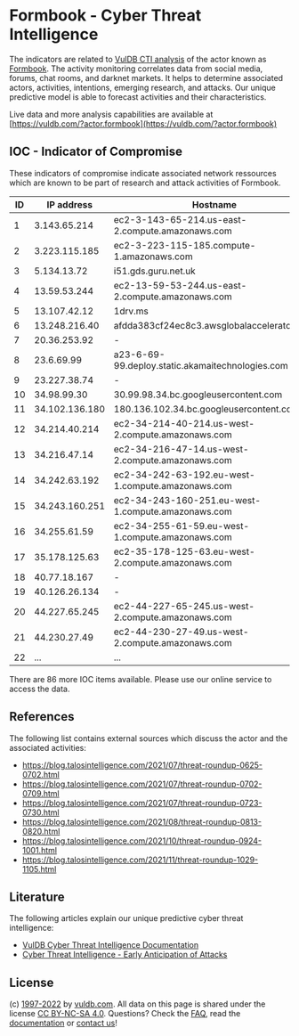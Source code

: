 # Formbook - Cyber Threat Intelligence

The indicators are related to [VulDB CTI analysis](https://vuldb.com/?kb.cti) of the actor known as [Formbook](https://vuldb.com/?actor.formbook). The activity monitoring correlates data from social media, forums, chat rooms, and darknet markets. It helps to determine associated actors, activities, intentions, emerging research, and attacks. Our unique predictive model is able to forecast activities and their characteristics.

Live data and more analysis capabilities are available at [https://vuldb.com/?actor.formbook](https://vuldb.com/?actor.formbook)

## IOC - Indicator of Compromise

These indicators of compromise indicate associated network ressources which are known to be part of research and attack activities of Formbook.

ID | IP address | Hostname | Confidence
-- | ---------- | -------- | ----------
1 | 3.143.65.214 | ec2-3-143-65-214.us-east-2.compute.amazonaws.com | Medium
2 | 3.223.115.185 | ec2-3-223-115-185.compute-1.amazonaws.com | Medium
3 | 5.134.13.72 | i51.gds.guru.net.uk | High
4 | 13.59.53.244 | ec2-13-59-53-244.us-east-2.compute.amazonaws.com | Medium
5 | 13.107.42.12 | 1drv.ms | High
6 | 13.248.216.40 | afdda383cf24ec8c3.awsglobalaccelerator.com | High
7 | 20.36.253.92 | - | High
8 | 23.6.69.99 | a23-6-69-99.deploy.static.akamaitechnologies.com | High
9 | 23.227.38.74 | - | High
10 | 34.98.99.30 | 30.99.98.34.bc.googleusercontent.com | Medium
11 | 34.102.136.180 | 180.136.102.34.bc.googleusercontent.com | Medium
12 | 34.214.40.214 | ec2-34-214-40-214.us-west-2.compute.amazonaws.com | Medium
13 | 34.216.47.14 | ec2-34-216-47-14.us-west-2.compute.amazonaws.com | Medium
14 | 34.242.63.192 | ec2-34-242-63-192.eu-west-1.compute.amazonaws.com | Medium
15 | 34.243.160.251 | ec2-34-243-160-251.eu-west-1.compute.amazonaws.com | Medium
16 | 34.255.61.59 | ec2-34-255-61-59.eu-west-1.compute.amazonaws.com | Medium
17 | 35.178.125.63 | ec2-35-178-125-63.eu-west-2.compute.amazonaws.com | Medium
18 | 40.77.18.167 | - | High
19 | 40.126.26.134 | - | High
20 | 44.227.65.245 | ec2-44-227-65-245.us-west-2.compute.amazonaws.com | Medium
21 | 44.230.27.49 | ec2-44-230-27-49.us-west-2.compute.amazonaws.com | Medium
22 | ... | ... | ...

There are 86 more IOC items available. Please use our online service to access the data.

## References

The following list contains external sources which discuss the actor and the associated activities:

* https://blog.talosintelligence.com/2021/07/threat-roundup-0625-0702.html
* https://blog.talosintelligence.com/2021/07/threat-roundup-0702-0709.html
* https://blog.talosintelligence.com/2021/07/threat-roundup-0723-0730.html
* https://blog.talosintelligence.com/2021/08/threat-roundup-0813-0820.html
* https://blog.talosintelligence.com/2021/10/threat-roundup-0924-1001.html
* https://blog.talosintelligence.com/2021/11/threat-roundup-1029-1105.html

## Literature

The following articles explain our unique predictive cyber threat intelligence:

* [VulDB Cyber Threat Intelligence Documentation](https://vuldb.com/?kb.cti)
* [Cyber Threat Intelligence - Early Anticipation of Attacks](https://www.scip.ch/en/?labs.20201022)

## License

(c) [1997-2022](https://vuldb.com/?kb.changelog) by [vuldb.com](https://vuldb.com/?kb.about). All data on this page is shared under the license [CC BY-NC-SA 4.0](https://creativecommons.org/licenses/by-nc-sa/4.0/). Questions? Check the [FAQ](https://vuldb.com/?kb.faq), read the [documentation](https://vuldb.com/?kb) or [contact us](https://vuldb.com/?contact)!
